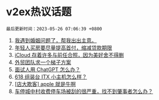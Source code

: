 # v2ex热议话题

`最后更新时间：2023-05-26 07:06:39 +0800`

1. [我遇到婚姻问题了，帮我出出主意。](https://www.v2ex.com/t/942812)
1. [年轻人买房要尽量提高首付，缩减贷款期限](https://www.v2ex.com/t/942740)
1. [iCloud 存着许多与前任合照，因为美好舍不得删](https://www.v2ex.com/t/942779)
1. [外贸团队求一个梯子方案](https://www.v2ex.com/t/942909)
1. [面试人用 ChatGPT 怎么办？](https://www.v2ex.com/t/942778)
1. [618 组装台 ITX 小主机怎么样？](https://www.v2ex.com/t/942799)
1. [[店大欺客] apple 就是牛啊](https://www.v2ex.com/t/942936)
1. [车停城中村收费停车场被刮的很严重，找不到肇事者怎么办？](https://www.v2ex.com/t/942734)

